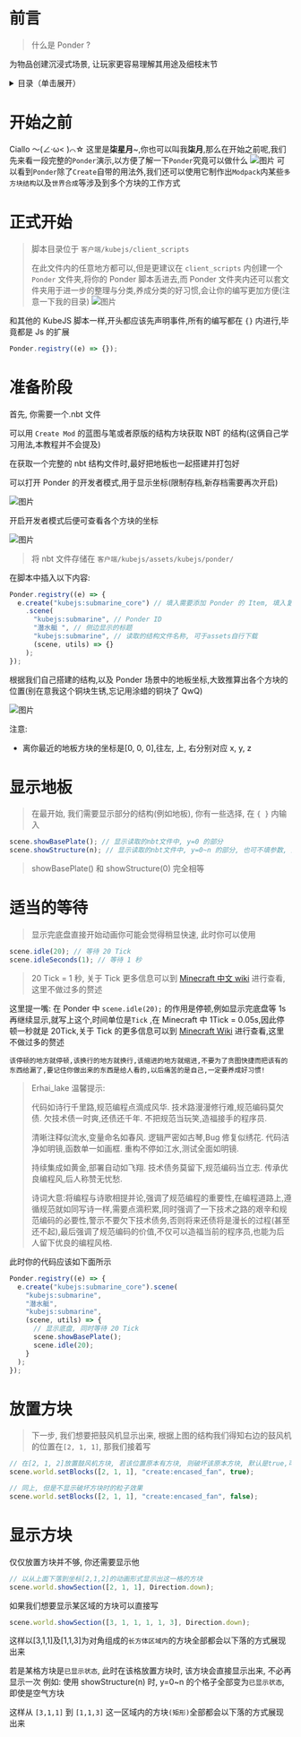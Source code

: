 # 前言

> 什么是 Ponder ?

为物品创建沉浸式场景, 让玩家更容易理解其用途及细枝末节

<details>
  <summary>目录（单击展开）</summary>
  <ol>
    <li><a href="#前言">前言</a> </li>
    <li><a href="#开始之前">开始之前</a></li>
	<li><a href="#正式开始">开始</a></li>
    <li><a href="#准备阶段">准备阶段</a></li>
    <li><a href="#显示地板">显示地板</a></li>
    <li><a href="#适当的等待">适当的等待</a></li>
    <li><a href="#放置方块">放置方块</a></li>
    <li><a href="#显示方块">显示方块</a></li>
  </ol>
</details>

# 开始之前

Ciallo ～(∠·ω< )⌒☆ 这里是**柒星月**~,你也可以叫我**柒月**,那么在开始之前呢,我们先来看一段完整的`Ponder`演示,以方便了解一下`Ponder`究竟可以做什么
![图片](kubejs/assets/images/完整.gif)
可以看到`Ponder`除了`Create`自带的用法外,我们还可以使用它制作出`Modpack`内某些`多方块结构`以及`世界合成`等涉及到多个方块的工作方式

# 正式开始

> 脚本目录位于 `客户端/kubejs/client_scripts`
>
> 在此文件内的任意地方都可以,但是更建议在 `client_scripts` 内创建一个 `Ponder` 文件夹,将你的 Ponder 脚本丢进去,而 Ponder 文件夹内还可以套文件夹用于进一步的整理与分类,养成分类的好习惯,会让你的编写更加方便(注意一下我的目录)
> ![图片](kubejs/assets/images/文件夹.png)

和其他的 KubeJS 脚本一样,开头都应该先声明事件,所有的编写都在 `{}` 内进行,毕竟都是 Js 的扩展

```js
Ponder.registry((e) => {});
```

# 准备阶段

首先, 你需要一个.nbt 文件

可以用 `Create Mod` 的蓝图与笔或者原版的结构方块获取 NBT 的结构(这俩自己学习用法,本教程并不会提及)

在获取一个完整的 nbt 结构文件时,最好把地板也一起搭建并打包好

可以打开 Ponder 的开发者模式,用于显示坐标(限制存档,新存档需要再次开启)

![图片](kubejs/assets/images/config.gif)

开启开发者模式后便可查看各个方块的坐标

![图片](kubejs/assets/images/坐标.gif)

> 将 nbt 文件存储在 `客户端/kubejs/assets/kubejs/ponder/`

在脚本中插入以下内容:

```js
Ponder.registry((e) => {
  e.create("kubejs:submarine_core") // 填入需要添加 Ponder 的 Item, 填入复数 Item 时用 [ ] 包裹
    .scene(
      "kubejs:submarine", // Ponder ID
      "潜水艇 ", // 侧边显示的标题
      "kubejs:submarine", // 读取的结构文件名称, 可于assets自行下载
      (scene, utils) => {}
    );
});
```

根据我们自己搭建的结构,以及 Ponder 场景中的地板坐标,大致推算出各个方块的位置(别在意我这个铜块生锈,忘记用涂蜡的铜块了 QwQ)

![图片](kubejs/assets/images/结构展示.png)

注意:

- 离你最近的地板方块的坐标是[0, 0, 0],往左, 上, 右分别对应 x, y, z

# 显示地板

> 在最开始, 我们需要显示部分的结构(例如地板), 你有一些选择, 在 `{ }` 内输入

```js
scene.showBasePlate(); // 显示读取的nbt文件中, y=0 的部分
scene.showStructure(n); // 显示读取的nbt文件中, y=0~n 的部分, 也可不填参数, 那个场合将整个nbt文件的结构显示
```

> showBasePlate() 和 showStructure(0) 完全相等

# 适当的等待

> 显示完底盘直接开始动画你可能会觉得稍显快速, 此时你可以使用

```js
scene.idle(20); // 等待 20 Tick
scene.idleSeconds(1); // 等待 1 秒
```

> 20 Tick = 1 秒, 关于 Tick 更多信息可以到 [Minecraft 中文 wiki](https://zh.minecraft.wiki) 进行查看,这里不做过多的赘述

这里提一嘴: 在 Ponder 中 `scene.idle(20);` 的作用是停顿,例如显示完底盘等 1s 再继续显示,就写上这个,时间单位是`Tick` ,在 Minecraft 中 1Tick = 0.05s,因此停顿一秒就是 20Tick,关于 Tick 的更多信息可以到 [Minecraft Wiki](https://zh.minecraft.wiki/w/%E5%88%BB) 进行查看,这里不做过多的赘述

`该停顿的地方就停顿,该换行的地方就换行,该缩进的地方就缩进,不要为了贪图快捷而把该有的东西给漏了,要记住你做出来的东西是给人看的,以后痛苦的是自己,一定要养成好习惯!`

> Erhai_lake 温馨提示:
>
> 代码如诗行千里路,规范编程点滴成风华.
> 技术路漫漫修行难,规范编码莫欠债.
> 欠技术债一时爽,还债还千年.
> 不把规范当玩笑,造福接手的程序员.
>
> 清晰注释似流水,变量命名如春风.
> 逻辑严密如古琴,Bug 修复似绣花.
> 代码洁净如明镜,函数单一如画框.
> 重构不停如江水,测试全面如明镜.
>
> 持续集成如黄金,部署自动如飞翔.
> 技术债务莫留下,规范编码当立志.
> 传承优良编程风,后人称赞无忧愁.
>
> 诗词大意:将编程与诗歌相提并论,强调了规范编程的重要性,在编程道路上,遵循规范就如同写诗一样,需要点滴积累,同时强调了一下技术之路的艰辛和规范编码的必要性,警示不要欠下技术债务,否则将来还债将是漫长的过程(甚至还不起),最后强调了规范编码的价值,不仅可以造福当前的程序员,也能为后人留下优良的编程风格.

此时你的代码应该如下面所示

```js
Ponder.registry((e) => {
  e.create("kubejs:submarine_core").scene(
    "kubejs:submarine",
    "潜水艇",
    "kubejs:submarine",
    (scene, utils) => {
      // 显示底盘, 同时等待 20 Tick
      scene.showBasePlate();
      scene.idle(20);
    }
  );
});
```

# 放置方块

> 下一步, 我们想要把鼓风机显示出来, 根据上图的结构我们得知右边的鼓风机的位置在`[2, 1, 1]`, 那我们接着写

```js
// 在[2, 1, 2]放置鼓风机方块, 若该位置原本有方块, 则破坏该原本方块, 默认是true,可写可不写
scene.world.setBlocks([2, 1, 1], "create:encased_fan", true);

// 同上, 但是不显示破坏方块时的粒子效果
scene.world.setBlocks([2, 1, 1], "create:encased_fan", false);
```

# 显示方块

仅仅放置方块并不够, 你还需要显示他

```js
// 以从上面下落到坐标[2,1,2]的动画形式显示出这一格的方块
scene.world.showSection([2, 1, 1], Direction.down);
```

如果我们想要显示某区域的方块可以直接写

```js
scene.world.showSection([3, 1, 1, 1, 1, 3], Direction.down);
```

这样以[3,1,1]及[1,1,3]为对角组成的`长方体区域内`的方块全部都会以下落的方式展现出来

若是某格方块是`已显示状态`, 此时在该格放置方块时, 该方块会直接显示出来, 不必再显示一次
例如: 使用 showStructure(n) 时, y=0~n 的个格子全部变为`已显示状态`, 即使是空气方块

这样从 `[3,1,1]` 到 `[1,1,3]` 这一区域内的方块`(矩形)`全部都会以下落的方式展现出来
